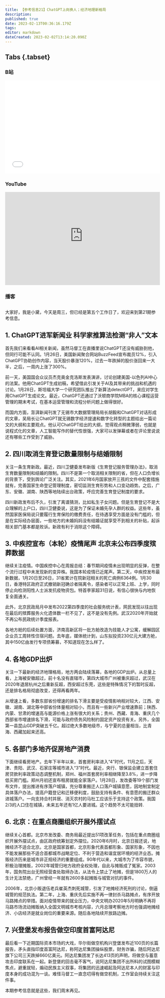 ```yaml
---
title: 【参考信息21】ChatGPT上岗换人；经济地理新格局
description: 
published: true
date: 2023-02-13T00:36:16.179Z
tags: 
editor: markdown
dateCreated: 2023-02-02T13:14:20.090Z
---
```


## Tabs {.tabset}
### B站
<div style="position: relative; padding: 30% 45%;">
<iframe style="position: absolute; width: 100%; height: 100%; left: 0; top: 0;" src="//player.bilibili.com/player.html?&bvid=BV1Us4y1p7uK&page=1&as_wide=1&high_quality=1&danmaku=1" scrolling="no" border="0" frameborder="no" framespacing="0" allowfullscreen="true"></iframe>
</div>

### YouTube
<div style="position: relative; padding: 30% 45%;">
<iframe style="position: absolute; top: 0; left: 0; width: 100%; height: 100%;" src="https://www.youtube-nocookie.com/embed/SOVAuk3wTNU" title="YouTube video player" frameborder="0" allow="accelerometer; autoplay; clipboard-write; encrypted-media; gyroscope; picture-in-picture" allowfullscreen></iframe>
</div>
  
### 播客
<div class="podcast-player"></div>

## 

大家好，我是小黛，今天是周三，但已经是第五个工作日了，欢迎来到第21期参考信息。

## 1. ChatGPT进军新闻业 科学家推算法检测“非人”文本

首先我们来看看AI相关新闻，虽然马督工在直播里说ChatGPT还没有威胁到他，但同行可能不认同。1月26日，美国新闻聚合网站BuzzFeed宣布裁员12%，引入ChatGPT协助创作内容，当天股价暴涨120%，过去一年跌掉的股价涨回来一大半，之后，一周内上涨了300%。

前一天，美国国会众议员杰克奥金克洛斯发表演讲，讨论创建美国-以色列AI中心的法案。他用ChatGPT生成初稿，希望借此引发关于AI及其带来的挑战和机遇的讨论。1月28日，斯坦福大学一个研究团队推出了新算法detectGPT，来应对学生用ChatGPT生成论文。最近，ChatGPT还通过了沃顿商学院MBA的核心课程运营管理的期末考试，在基本运营管理和流程分析问题上做得很好。

而国内方面，澎湃新闻刊发了无锡市大数据管理局局长胡毅和ChatGPT对话形成的文章，吴局长让ChatGPT就无锡数字经济提速和数字化转型的主题给出一篇论文的大纲和主要观点。他认可ChatGPT给出的大纲，觉得观点稍微薄弱，也就是说程式化的文章，人工智能写作的替代性很强，大家可以发弹幕或者在评论里说说还有哪些工作受到了威胁。

## 2. 四川取消生育登记数量限制与结婚限制

关注一条生育新政。最近，四川卫健委发布新版《生育登记服务管理办法》，取消生育数量限制和结婚的限制。四川不是第一个取消相关限制的省，但在人口负增长的背景下，受到舆论广泛关注。其实，2021年6月国家放开三孩的文件中配套措施就有，完善国家生命登记管理制度，密切监测生育形势和人口变动趋势。之后，广东、安徽、湖南、陕西等地陆续出台政策，呼应完善生育登记制度的要求。

四川新政发布后不久，引发了离谱猜测，比如私生子女问题。但是生育登记不是大众理解的上户口，四川卫健委说，这是为了保证未婚先孕人群的权益。这些年，虽然国家医保局说只要履行生育保险的缴费责任，在待遇享受方面是没有门槛的，但是在实际经办层面，一些地方的未婚妈妈没有结婚证就享受不到相关的补贴，起诉相关部门基本都是败诉。新政有利于消除这个障碍。

## 3. 中疾控宣布（本轮）疫情尾声 北京未公布四季度殡葬数据

继续关注疫情。中国疾控中心在周报总结：春节期间疫情未出现明显的反弹，在整个流行过程中未发现新的变异株。我国本轮疫情已近尾声。第二天，中疾控发布最新数据，1月20日至26日，31省累计在院新冠相关的死亡病例6364例。1月30日，香港特区政府正式撤销新冠确诊者隔离令，感染者可以正常上班、上学，同时停止向检测阳性人士派发抗疫物资包。特首李家超31日说，有信心很快与内地恢复全面通关。

此外，北京民政局月中发布2022第四季度的社会服务统计表，网民发现以往出现在最后的殡葬服务火化遗体数一栏不见了，这不是没有先例。武汉2020年开始就不再公布民政统计季度报表。

各地方舱的后续处置方面，济南高新区将一批方舱改造为技能人才公寓，缓解园区企业员工周转性住宿问题。去年底，媒体统计到，山东拟投资230亿元大建方舱，其中150亿由发行专项债筹募，不知道现在怎么样了。

## 4. 各地GDP出炉

关注一下最新的经济地理格局，地方两会陆续落幕，各地的GDP出炉。从总量上看，上海被安徽超过，前十名没有直辖市，第四大城市广州被重庆超过，武汉在2020年退居杭州之后重新反超，西安超过东莞，这些是特殊情况下的暂时反超，还是排名格局彻底改变，还得再看两年。

从增速上看，多数东部省份增速的排名下滑主要是受疫情影响相对较大，江西、安徽、湖南、湖北等中部省份体量相对较小，而且有一些新兴产业增速靠前；陕西、内蒙、甘肃的增速高与能源价格上涨有很大的关系；贵州、西藏、青海、重庆几个西部省市增速排名下滑，可能与政府债务风险制约固定资产投资有关。另外，全国第一县昆山GDP突破五千亿。超过绝大多数地级市，与宁夏的总量相当，比青海、西藏加起来还高。

## 5. 各部门多地齐促房地产消费

下面继续看房地产。去年下半年以来，首套房利率进入“4”时代，11月之后，天津、贵阳、武汉、石家庄等城市进入“3”时代。最近，央行、银保监会建立首套住房贷款利率政策动态调整机制，郑州、福州首套房利率相继降至3.8%，进一步降低买房门槛。郑州月初还宣布租房就能全家落户。1月28日，发改委等19个部门发布文件，提出推进有序落户城镇，充分尊重搬迁人口落户城镇意愿，因地制宜制定具体落户办法，提高户籍登记和迁移便利度，鼓励支持有条件、有意愿的搬迁群众进城落户。一向支持合村并居、消灭农村的马杜工应该乐于支持这个政策。我国2/3的人口住在城镇，未来五年还有1亿人要进城。这个趋势不太可能扭转.

## 6. 北京：在重点商圈组织开展外摆试点

继续关心首都。北京市发改委、商务局最近提出51项改革任务，包括在重点商圈组织开展外摆试点，由区政府统筹划定外摆位。2020年6月时，北京日报还说，地摊经济不适合北京。北京是国家首都，北京形象代表首都形象、国家形象，不因也不能发展那些不适合首都城市战略定位、不利于营造和谐宜居环境的经济业态。摊贩经济历来是城市非正规经济的重要组成。90年代以来，大城市为了市容市貌，积极治理摊贩，2002年城管归地方政府全权处理，自此与摊贩成了冤家。2003年，国务院出台无照经营查处取缔办法，从法令上禁止了地摊，但是1800万人的生计无法禁绝，广州曾经一年就有2600多起摊贩与城管对抗的事件。

2006年，北京小贩退伍老兵崔英杰刺死城管，引发了地摊经济死刑的讨论，倒逼城管的规范执法。第二年，上海、重庆先后实施不再一律封杀马路摊点，有序开放马路摊点的举措。面对疫情带来的就业压力，中央文明办2020年5月明确不再将马路市场流动摊贩纳入全国文明城市考核内容，六月总理考察地方时也强调地摊经济、小店经济是就业岗位的重要来源。随后各地陆续开放路边摊。

## 7. 兴登堡发布报告做空印度首富阿达尼

最后看一下近期国际资本市场的大戏，华尔街做空机构兴登堡发布近100页的长篇报告，矛头直指印度首富阿达尼，称阿达尼集团操纵股票，财务诈骗，随后阿达尼旗下公司三天跌掉660亿美元。阿达尼集团发了长达413页的声明，将做空与蓄意攻击印度联系在一起。新登堡的回击毫不客气，说阿达尼集团不出所料的试图模糊焦点，避重就轻，煽动民族主义叙事，将集团的迅速崛起及阿达尼本人的财富与印度本身的成功混为一谈。难怪马督工一直念叨得有做空机制，工作室会持续关注这件事。

本期参考信息就是这些，我们周末再见。